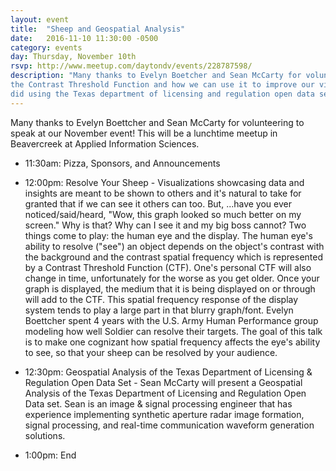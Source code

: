 ```yaml
---
layout: event
title:  "Sheep and Geospatial Analysis"
date:   2016-11-10 11:30:00 -0500
category: events
day: Thursday, November 10th
rsvp: http://www.meetup.com/daytondv/events/228787598/
description: "Many thanks to Evelyn Boetcher and Sean McCarty for volunteering to speak at our November event! Evelyn will be teaching us about
the Contrast Threshold Function and how we can use it to improve our visualizations. Sean will take us through a geospatial analysis he
did using the Texas department of licensing and regulation open data set. This is a lunchtime meetup at Applied Information Sciences in Beavercreek."
---
```


Many thanks to Evelyn Boettcher and Sean McCarty for volunteering to speak at our November event! This will be a lunchtime meetup in Beavercreek at Applied Information Sciences.

* 11:30am: Pizza, Sponsors, and Announcements

* 12:00pm: Resolve Your Sheep -
Visualizations showcasing data and insights are meant to be shown to others and it's natural to take for granted that if we can see it others can too. But, ...have you ever noticed/said/heard, "Wow, this graph looked so much better on my screen."  Why is that?  Why can I see it and my big boss cannot?  Two things come to play: the human eye and the display. The human eye's ability to resolve ("see") an object depends on the object's contrast with the background and the contrast spatial frequency which is represented by a Contrast Threshold Function (CTF).  One's personal CTF will also change in time, unfortunately for the worse as you get older. Once your graph is displayed, the medium that it is being displayed on or through will add to the CTF.  This spatial frequency response of the display system tends to play a large part in that blurry graph/font.  Evelyn Boettcher spent 4 years with the U.S. Army Human Performance group modeling how well Soldier can resolve their targets.  The goal of this talk is to make one cognizant how spatial frequency affects the eye's ability to see, so that your sheep can be resolved by your audience.

* 12:30pm: Geospatial Analysis of the Texas Department of Licensing & Regulation Open Data Set -
Sean McCarty will present a Geospatial Analysis of the Texas Department of Licensing and Regulation Open Data set. Sean is an image & signal processing engineer that has experience implementing synthetic aperture radar image formation, signal processing, and real-time communication waveform generation solutions.

* 1:00pm: End

